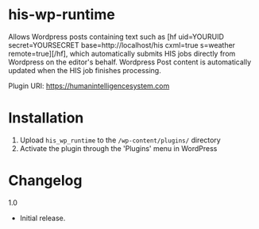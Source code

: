 his-wp-runtime
==============

Allows Wordpress posts containing text such as [hf uid=YOURUID secret=YOURSECRET base=http://localhost/his cxml=true s=weather remote=true][/hf], which automatically submits HIS jobs directly from Wordpress on the editor's behalf.  Wordpress Post content is automatically updated when the HIS job finishes processing.

Plugin URI: https://humanintelligencesystem.com



Installation
==============

1. Upload `his_wp_runtime` to the `/wp-content/plugins/` directory
2. Activate the plugin through the 'Plugins' menu in WordPress

Changelog
==============

1.0
* Initial release.

